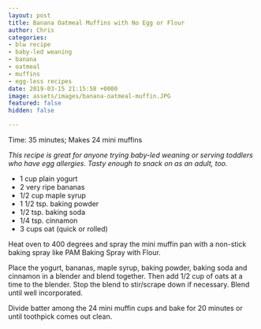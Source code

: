 ```yaml
---
layout: post
title: Banana Oatmeal Muffins with No Egg or Flour
author: Chris
categories:
- blw recipe
- baby-led weaning
- banana
- oatmeal
- muffins
- egg-less recipes
date: 2019-03-15 21:15:58 +0000
image: assets/images/banana-oatmeal-muffin.JPG
featured: false
hidden: false

---
```

Time: 35 minutes; Makes 24 mini muffins

_This recipe is great for anyone trying baby-led weaning or serving toddlers who have egg allergies. Tasty enough to snack on as an adult, too._

* 1 cup plain yogurt
* 2 very ripe bananas
* 1/2 cup maple syrup
* 1 1/2 tsp. baking powder
* 1/2 tsp. baking soda
* 1/4 tsp. cinnamon
* 3 cups oat (quick or rolled)

Heat oven to 400 degrees and spray the mini muffin pan with a non-stick baking spray like PAM Baking Spray with Flour.

Place the yogurt, bananas, maple syrup, baking powder, baking soda and cinnamon in a blender and blend together. Then add 1/2 cup of oats at a time to the blender. Stop the blend to stir/scrape down if necessary. Blend until well incorporated.

Divide batter among the 24 mini muffin cups and bake for 20 minutes or until toothpick comes out clean.